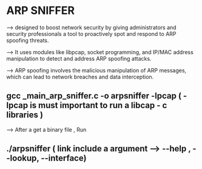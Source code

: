 # ARP SNIFFER

--> designed to boost network security by giving administrators and security professionals a tool to proactively spot and respond to ARP spoofing threats.

--> It uses modules like libpcap, socket programming, and IP/MAC address manipulation to detect and address ARP spoofing attacks.

--> ARP spoofing involves the malicious manipulation of ARP messages, which can lead to network breaches and data interception.

## gcc _main_arp_sniffer.c -o arpsniffer -lpcap   ( -lpcap is must important to run a libcap - c libraries )

--> After a get a binary file , Run 

## ./arpsniffer ( link include a argument --> --help , --lookup, --interface)
